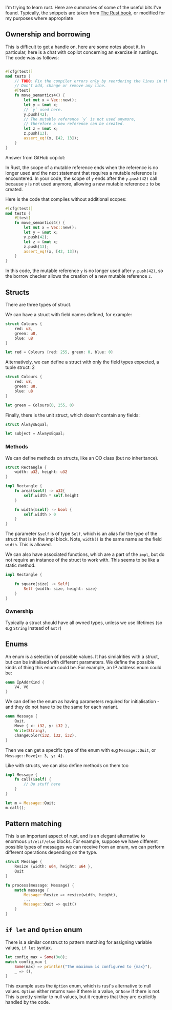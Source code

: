<!--
.. title: Rust
.. slug: rust
.. tags: rust
.. date: 2025-02-09 20:01:52 UTC+02:00
.. category: 
.. link: 
.. description: 
.. type: text
.. path: /posts/python/django
-->

I'm trying to learn rust. 
Here are summaries of some of the useful bits I've found.
Typically, the snippets are taken from [The Rust book](https://doc.rust-lang.org/book/),
or modified for my purposes where appropriate


## Ownership and borrowing

This is difficult to get a handle on, here are some notes about it.
In particular, here is a chat with copilot concerning an exercise in rustlings.
The code was as follows:

```rust

#[cfg(test)]
mod tests {
    // TODO: Fix the compiler errors only by reordering the lines in the test.
    // Don't add, change or remove any line.
    #[test]
    fn move_semantics4() {
        let mut x = Vec::new();
        let y = &mut x;
        // `y` used here.
        y.push(42);
        // The mutable reference `y` is not used anymore,
        // therefore a new reference can be created.
        let z = &mut x;
        z.push(13);
        assert_eq!(x, [42, 13]);
    }
}


````

Answer from GitHub copilot:

In Rust, the scope of a mutable reference ends when the reference is no longer used and the next statement that requires a mutable reference is encountered. In your code, the scope of `y` ends after the `y.push(42)` call because `y` is not used anymore, allowing a new mutable reference `z` to be created.

Here is the code that compiles without additional scopes:

```rust
#[cfg(test)]
mod tests {
    #[test]
    fn move_semantics4() {
        let mut x = Vec::new();
        let y = &mut x;
        y.push(42);
        let z = &mut x;
        z.push(13);
        assert_eq!(x, [42, 13]);
    }
}
```

In this code, the mutable reference `y` is no longer used after `y.push(42)`, so the borrow checker allows the creation of a new mutable reference `z`.

## Structs

There are three types of struct.

We can have a struct with field names defined, for example:

```rust
struct Colours {
    red: u8,
    green: u8,
    blue: u8
}

let red = Colours {red: 255, green: 0, blue: 0}

```

Alternatively, we can define a struct with only the field types expected, a tuple struct:
2
```rust
struct Colours {
    red: u8,
    green: u8,
    blue: u8
}

let green = Colours(0, 255, 0)

```

Finally, there is the unit struct, which doesn't contain any fields:

```rust
struct AlwaysEqual;

let subject = AlwaysEqual;
```

### Methods
We can define methods on structs, like an OO class (but no inheritance).

```rust
struct Rectangle {
    width: u32, height: u32
}

impl Rectangle {
    fn area(&self) -> u32{
        self.width * self.height
    }

    fn width(&self) -> bool {
        self.width > 0
    }    
}
```

The parameter `&self` is of type `Self`, which is an alias for the type of the struct that is in the impl block.
Note, `width()` is the same name as the field `width`. This is allowed.

We can also have associated functions, which are a part of the `impl`, but do not require an instance of the
struct to work with.
This seems to be like a static method.

```rust
impl Rectangle {

    fn square(size) -> Self{
        Self {width: size, height: size}
    }
}
```


### Ownership

Typically a struct should have all owned types, unless we use lifetimes (so e.g `String` instead of `&str`)

## Enums

An enum is a selection of possible values.
It has simialrities with a struct, but can be initialised with different parameters.
We define the possible kinds of thing this enum could be. For example, an IP address enum could be:

```rust
enum IpAddrKind {
    V4, V6
}
```

We can define the enum as having parameters required for initialisation - and they do not have to
be the same for each variant.

```rust
enum Message {
    Quit,
    Move { x: i32, y: i32 },
    Write(String),
    ChangeColor(i32, i32, i32),
}
```

Then we can get a specific type of the enum with e.g `Message::Quit`, or `Message::Move{x: 3, y: 4}`.

Like with structs, we can also define methods on them too

```rust
impl Message {
    fn call(&self) {
        // Do stuff here
    }
}

let m = Message::Quit;
m.call();
```



## Pattern matching

This is an important aspect of rust, and is an elegant alternative to enormous `if/elif/else` blocks.
For example, suppose we have different possible types of messages we can receive from an enum, we can perform different operations depending on the type.

```rust
struct Message {
    Resize {width: u64, height: u64 },
    Quit
}

fn process(message: Message) {
    match message {
        Message::Resize => resize(width, height),
        ...
        Message::Quit => quit()
    }
}

```

## `if let` and `Option` enum

There is a similar construct to pattern matching for assigning variable values, `if let` syntax.

```rust
let config_max = Some(3u8);
match config_max {
    Some(max) => println!("The maximum is configured to {max}"),
    _ => (),
}
```
This example uses the `Option` enum, which is rust's alternative to null values.
`Option` either returns `Some` if there is a value, or `None` if there is not.
This is pretty similar to null values, but it requires that they are explicitly handled by the code.





